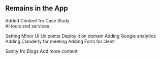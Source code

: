 ## Remains in the App 

Added Content fro Case Study  
AI tools and services 

Setting MInor UI Ux points 
Deploy it on domain 
Adding Google analytics 
Adding Clanderly for meeting 
Adding Form for cleint 


Sanity fro Blogs 
Add more content 
